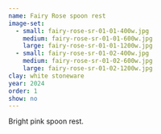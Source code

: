 ```yaml
---
name: Fairy Rose spoon rest
image-set:
  - small: fairy-rose-sr-01-01-400w.jpg
    medium: fairy-rose-sr-01-01-600w.jpg
    large: fairy-rose-sr-01-01-1200w.jpg
  - small: fairy-rose-sr-01-02-400w.jpg
    medium: fairy-rose-sr-01-02-600w.jpg
    large: fairy-rose-sr-01-02-1200w.jpg
clay: white stoneware
year: 2024
order: 1
show: no
---
```


Bright pink spoon rest.
